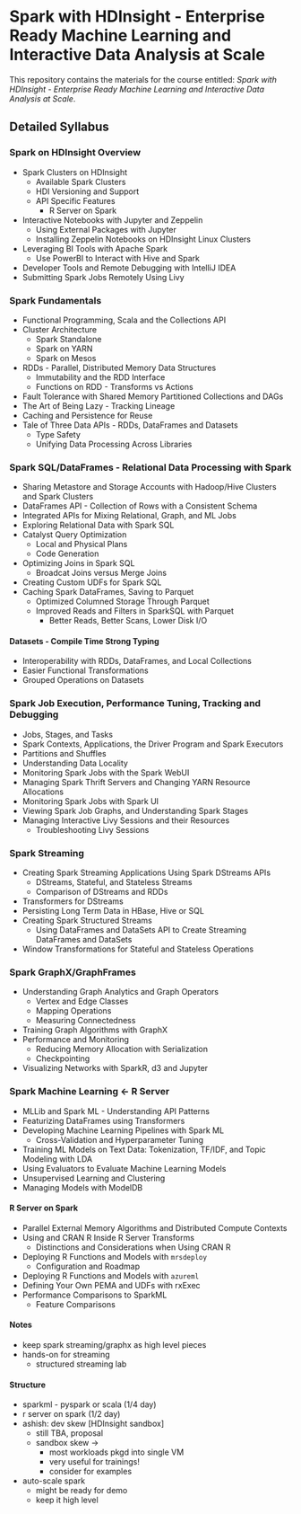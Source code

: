 # Spark with HDInsight - Enterprise Ready Machine Learning and Interactive Data Analysis at Scale

This repository contains the materials for the course entitled: _Spark with HDInsight - Enterprise Ready Machine Learning and Interactive Data Analysis at Scale_.

## Detailed Syllabus

### Spark on HDInsight Overview 
  - Spark Clusters on HDInsight
    + Available Spark Clusters
    + HDI Versioning and Support
    + API Specific Features
      * R Server on Spark
  - Interactive Notebooks with Jupyter and Zeppelin
    + Using External Packages with Jupyter
    + Installing Zeppelin Notebooks on HDInsight Linux Clusters
  - Leveraging BI Tools with Apache Spark
    + Use PowerBI to Interact with Hive and Spark
  - Developer Tools and Remote Debugging with IntelliJ IDEA
  - Submitting Spark Jobs Remotely Using Livy

### Spark Fundamentals
  - Functional Programming, Scala and the Collections API
  - Cluster Architecture
    + Spark Standalone
    + Spark on YARN
    + Spark on Mesos
  - RDDs - Parallel, Distributed Memory Data Structures
    - Immutability and the RDD Interface
    - Functions on RDD - Transforms vs Actions
  - Fault Tolerance with Shared Memory Partitioned Collections and DAGs
  - The Art of Being Lazy - Tracking Lineage
  - Caching and Persistence for Reuse
  - Tale of Three Data APIs - RDDs, DataFrames and Datasets
    + Type Safety
    + Unifying Data Processing Across Libraries

### Spark SQL/DataFrames - Relational Data Processing with Spark
  - Sharing Metastore and Storage Accounts with Hadoop/Hive Clusters and Spark Clusters
  - DataFrames API - Collection of Rows with a Consistent Schema
  - Integrated APIs for Mixing Relational, Graph, and ML Jobs  
  - Exploring Relational Data with Spark SQL
  - Catalyst Query Optimization
    - Local and Physical Plans
    - Code Generation
  - Optimizing Joins in Spark SQL
    + Broadcat Joins versus Merge Joins
  - Creating Custom UDFs for Spark SQL
  - Caching Spark DataFrames, Saving to Parquet
    + Optimized Columned Storage Through Parquet
    + Improved Reads and Filters in SparkSQL with Parquet
      * Better Reads, Better Scans, Lower Disk I/O


#### Datasets - Compile Time Strong Typing

  - Interoperability with RDDs, DataFrames, and Local Collections
  - Easier Functional Transformations
  - Grouped Operations on Datasets


### Spark Job Execution, Performance Tuning, Tracking and Debugging
  - Jobs, Stages, and Tasks
  - Spark Contexts, Applications, the Driver Program and Spark Executors
  - Partitions and Shuffles
  - Understanding Data Locality
  - Monitoring Spark Jobs with the Spark WebUI
  - Managing Spark Thrift Servers and Changing YARN Resource Allocations
  - Monitoring Spark Jobs with Spark UI
  - Viewing Spark Job Graphs, and Understanding Spark Stages
  - Managing Interactive Livy Sessions and their Resources
    + Troubleshooting Livy Sessions


### Spark Streaming
  - Creating Spark Streaming Applications Using Spark DStreams APIs
    - DStreams, Stateful, and Stateless Streams
    - Comparison of DStreams and RDDs
  - Transformers for DStreams
  - Persisting Long Term Data in HBase, Hive or SQL
  - Creating Spark Structured Streams
    - Using DataFrames and DataSets API to Create Streaming DataFrames and DataSets
  - Window Transformations for Stateful and Stateless Operations

### Spark GraphX/GraphFrames
  - Understanding Graph Analytics and Graph Operators
    - Vertex and Edge Classes
    - Mapping Operations
    - Measuring Connectedness
  - Training Graph Algorithms with GraphX
  - Performance and Monitoring
    - Reducing Memory Allocation with Serialization
    - Checkpointing
  - Visualizing Networks with SparkR, d3 and Jupyter

### Spark Machine Learning <- R Server
  - MLLib and Spark ML - Understanding API Patterns
  - Featurizing DataFrames using Transformers
  - Developing Machine Learning Pipelines with Spark ML
    - Cross-Validation and Hyperparameter Tuning
  - Training ML Models on Text Data: Tokenization, TF/IDF, and Topic Modeling with LDA
  - Using Evaluators to Evaluate Machine Learning Models
  - Unsupervised Learning and Clustering
  - Managing Models with ModelDB


#### R Server on Spark

  - Parallel External Memory Algorithms and Distributed Compute Contexts
  - Using and CRAN R Inside R Server Transforms
    + Distinctions and Considerations when Using CRAN R
  - Deploying R Functions and Models with `mrsdeploy`
    * Configuration and Roadmap
  - Deploying R Functions and Models with `azureml`  
  - Defining Your Own PEMA and UDFs with rxExec
  - Performance Comparisons to SparkML
    + Feature Comparisons

#### Notes

+ keep spark streaming/graphx as high level pieces
+ hands-on for streaming
  * structured streaming lab

#### Structure

+ sparkml - pyspark or scala (1/4 day)
+ r server on spark (1/2 day)
+ ashish: dev skew [HDInsight sandbox]
  * still TBA, proposal
  * sandbox skew -> 
    - most workloads pkgd into single VM
    - very useful for trainings!
    - consider for examples
+ auto-scale spark
  * might be ready for demo
  * keep it high level
